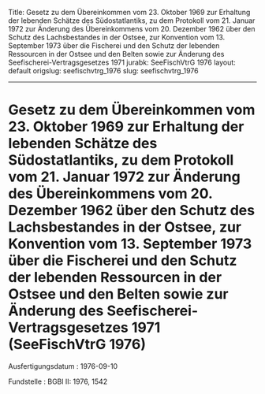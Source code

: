 Title: Gesetz zu dem Übereinkommen vom 23. Oktober 1969 zur Erhaltung der lebenden
  Schätze des Südostatlantiks, zu dem Protokoll vom 21. Januar 1972 zur Änderung des
  Übereinkommens vom 20. Dezember 1962 über den Schutz des Lachsbestandes in der Ostsee,
  zur Konvention vom 13. September 1973 über die Fischerei und den Schutz der lebenden
  Ressourcen in der Ostsee und den Belten sowie zur Änderung des Seefischerei-Vertragsgesetzes
  1971
jurabk: SeeFischVtrG 1976
layout: default
origslug: seefischvtrg_1976
slug: seefischvtrg_1976

---

# Gesetz zu dem Übereinkommen vom 23. Oktober 1969 zur Erhaltung der lebenden Schätze des Südostatlantiks, zu dem Protokoll vom 21. Januar 1972 zur Änderung des Übereinkommens vom 20. Dezember 1962 über den Schutz des Lachsbestandes in der Ostsee, zur Konvention vom 13. September 1973 über die Fischerei und den Schutz der lebenden Ressourcen in der Ostsee und den Belten sowie zur Änderung des Seefischerei-Vertragsgesetzes 1971 (SeeFischVtrG 1976)

Ausfertigungsdatum
:   1976-09-10

Fundstelle
:   BGBl II: 1976, 1542

